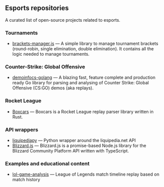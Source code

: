 ## Esports repositories

A curated list of open-source projects related to esports.

### Tournaments

- [brackets-manager.js](https://github.com/Drarig29/brackets-manager.js) — A simple library to manage tournament brackets (round-robin, single elimination, double elimination).
It contains all the logic needed to manage tournaments.

### Counter-Strike: Global Offensive

- [demoinfocs-golang](https://github.com/markus-wa/demoinfocs-golang) — A blazing fast, feature complete and production ready Go library for parsing and analysing of Counter Strike: Global Offensive (CS:GO) demos (aka replays).

### Rocket League

- [Boxcars](https://github.com/nickbabcock/boxcars) — Boxcars is a Rocket League replay parser library written in Rust.

### API wrappers

- [liquipediapy](https://github.com/c00kie17/liquipediapy) — Python wrapper around the liquipedia.net API
- [Blizzard.js](https://github.com/benweier/blizzard.js) — Blizzard.js is a promise-based Node.js library for the Blizzard Community Platform API written with TypeScript.

### Examples and educational content

- [lol-game-analysis](https://github.com/remixz/lol-game-analysis) — League of Legends match timeline replay based on match history